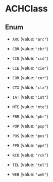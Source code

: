 

# ACHClass

## Enum


* `ARC` (value: `"arc"`)

* `CBR` (value: `"cbr"`)

* `CCD` (value: `"ccd"`)

* `CIE` (value: `"cie"`)

* `COR` (value: `"cor"`)

* `CTX` (value: `"ctx"`)

* `IAT` (value: `"iat"`)

* `MTE` (value: `"mte"`)

* `PBR` (value: `"pbr"`)

* `POP` (value: `"pop"`)

* `POS` (value: `"pos"`)

* `PPD` (value: `"ppd"`)

* `RCK` (value: `"rck"`)

* `TEL` (value: `"tel"`)

* `WEB` (value: `"web"`)




